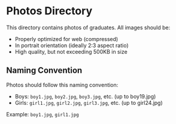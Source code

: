 
# Photos Directory

This directory contains photos of graduates. All images should be:
- Properly optimized for web (compressed)
- In portrait orientation (ideally 2:3 aspect ratio)
- High quality, but not exceeding 500KB in size

## Naming Convention

Photos should follow this naming convention:
- Boys: `boy1.jpg`, `boy2.jpg`, `boy3.jpg`, etc. (up to boy19.jpg)
- Girls: `girl1.jpg`, `girl2.jpg`, `girl3.jpg`, etc. (up to girl24.jpg)

Example: `boy1.jpg`, `girl1.jpg`
